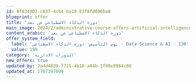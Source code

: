 ```yaml
---
id: 0f834d02-c037-4cb4-ba18-83f8fd096ba8
blueprint: offer
title: 'دورة الذكاء الاصطناعي عن بعد'
main_image: 2024/2/administrative-course-offers-artificial-intelligence-founding-day-feb-2024.jpg
content_arabic: 'دورة الذكاء الاصطناعي عن بعد'
offer_system_field:
  label: 'يوم التأسيس- دورة الذكاء الاصطناعي - Data Science & AI - 130'
  value: 190
category: 'الدورات الادارية'
new_offers: true
updated_by: 2a4d4039-7725-4b10-a44b-1f90e9984c00
updated_at: 1707397099
---
```

